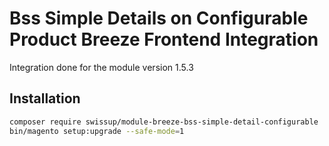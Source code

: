 # Bss Simple Details on Configurable Product Breeze Frontend Integration

Integration done for the module version 1.5.3

## Installation

```bash
composer require swissup/module-breeze-bss-simple-detail-configurable
bin/magento setup:upgrade --safe-mode=1
```
